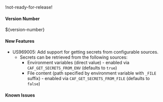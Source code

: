 !not-ready-for-release!

#### Version Number
${version-number}

#### New Features
- US969005: Add support for getting secrets from configurable sources.
  - Secrets can be retrieved from the following sources:
    - Environment variables (direct value) - enabled via `CAF_GET_SECRETS_FROM_ENV` (defaults to `true`)
    - File content (path specified by environment variable with `_FILE` suffix) - enabled via `CAF_GET_SECRETS_FROM_FILE` (defaults to `false`)

#### Known Issues

